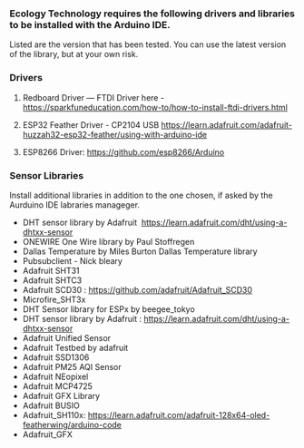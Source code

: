 ### Ecology Technology requires the following drivers and libraries to be installed with the Arduino IDE. 
Listed are the version that has been tested. You can use the latest version of the library, but at your own risk. 



### Drivers

1. Redboard Driver — FTDI Driver here - https://sparkfuneducation.com/how-to/how-to-install-ftdi-drivers.html

2. ESP32 Feather Driver - CP2104 USB https://learn.adafruit.com/adafruit-huzzah32-esp32-feather/using-with-arduino-ide

3. ESP8266 Driver: https://github.com/esp8266/Arduino


### Sensor Libraries 
Install additional libraries in addition to the one chosen, if asked by the Aurduino IDE labraries manageger. 

- DHT sensor library by Adafruit  https://learn.adafruit.com/dht/using-a-dhtxx-sensor
- ONEWIRE One Wire library by Paul Stoffregen
- Dallas Temperature by Miles Burton Dallas Temperature library
- Pubsubclient - Nick bleary
- Adafruit SHT31
- Adafruit SHTC3
- Adafruit SCD30 : https://github.com/adafruit/Adafruit_SCD30
- Microfire_SHT3x
- DHT Sensor library for ESPx by beegee_tokyo
- DHT sensor library by Adafruit : https://learn.adafruit.com/dht/using-a-dhtxx-sensor
- Adafruit Unified Sensor
- Adafruit Testbed by adafruit
- Adafruit SSD1306
- Adafruit PM25 AQI Sensor
- Adafruit NEopixel
- Adafruit MCP4725
- Adafruit GFX Library
- Adafruit BUSIO
- Adafruit_SH110x: https://learn.adafruit.com/adafruit-128x64-oled-featherwing/arduino-code
- Adafruit_GFX
